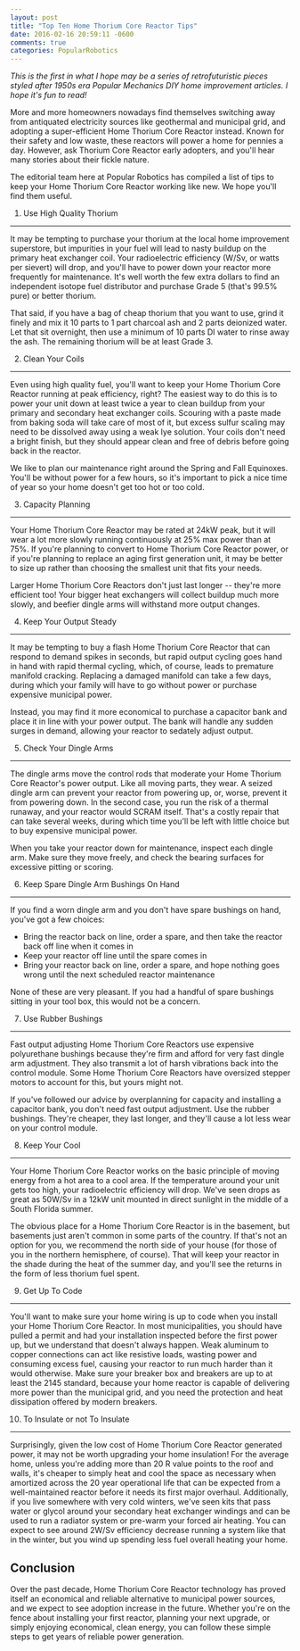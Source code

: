 ```yaml
---
layout: post
title: "Top Ten Home Thorium Core Reactor Tips"
date: 2016-02-16 20:59:11 -0600
comments: true
categories: PopularRobotics
---
```


*This is the first in what I hope may be a series of retrofuturistic pieces styled after 1950s era Popular Mechanics DIY home improvement articles. I hope it's fun to read!*

More and more homeowners nowadays find themselves switching away from antiquated electricity sources like geothermal and municipal grid, and adopting a super-efficient Home Thorium Core Reactor instead. Known for their safety and low waste, these reactors will power a home for pennies a day. However, ask Thorium Core Reactor early adopters, and you'll hear many stories about their fickle nature. 

The editorial team here at Popular Robotics has compiled a list of tips to keep your Home Thorium Core Reactor working like new. We hope you'll find them useful.

1) Use High Quality Thorium
---------------------------

It may be tempting to purchase your thorium at the local home improvement superstore, but impurities in your fuel will lead to nasty buildup on the primary heat exchanger coil. Your radioelectric efficiency (W/Sv, or watts per sievert) will drop, and you'll have to power down your reactor more frequently for maintenance. It's well worth the few extra dollars to find an independent isotope fuel distributor and purchase Grade 5 (that's 99.5% pure) or better thorium.

That said, if you have a bag of cheap thorium that you want to use, grind it finely and mix it 10 parts to 1 part charcoal ash and 2 parts deionized water. Let that sit overnight, then use a minimum of 10 parts DI water to rinse away the ash. The remaining thorium will be at least Grade 3. 

2) Clean Your Coils
-------------------

Even using high quality fuel, you'll want to keep your Home Thorium Core Reactor running at peak efficiency, right? The easiest way to do this is to power your unit down at least twice a year to clean buildup from your primary and secondary heat exchanger coils. Scouring with a paste made from baking soda will take care of most of it, but excess sulfur scaling may need to be dissolved away using a weak lye solution. Your coils don't need a bright finish, but they should appear clean and free of debris before going back in the reactor.

We like to plan our maintenance right around the Spring and Fall Equinoxes. You'll be without power for a few hours, so it's important to pick a nice time of year so your home doesn't get too hot or too cold. 

3) Capacity Planning
--------------------

Your Home Thorium Core Reactor may be rated at 24kW peak, but it will wear a lot more slowly running continuously at 25% max power than at 75%. If you're planning to convert to Home Thorium Core Reactor power, or if you're planning to replace an aging first generation unit, it may be better to size up rather than choosing the smallest unit that fits your needs.

Larger Home Thorium Core Reactors don't just last longer -- they're more efficient too! Your bigger heat exchangers will collect buildup much more slowly, and beefier dingle arms will withstand more output changes.

4) Keep Your Output Steady
--------------------------

It may be tempting to buy a flash Home Thorium Core Reactor that can respond to demand spikes in seconds, but rapid output cycling goes hand in hand with rapid thermal cycling, which, of course, leads to premature manifold cracking. Replacing a damaged manifold can take a few days, during which your family will have to go without power or purchase expensive municipal power.

Instead, you may find it more economical to purchase a capacitor bank and place it in line with your power output. The bank will handle any sudden surges in demand, allowing your reactor to sedately adjust output. 

5) Check Your Dingle Arms
-------------------------

The dingle arms move the control rods that moderate your Home Thorium Core Reactor's power output. Like all moving parts, they wear. A seized dingle arm can prevent your reactor from powering up, or, worse, prevent it from powering down. In the second case, you run the risk of a thermal runaway, and your reactor would SCRAM itself. That's a costly repair that can take several weeks, during which time you'll be left with little choice but to buy expensive municipal power.

When you take your reactor down for maintenance, inspect each dingle arm. Make sure they move freely, and check the bearing surfaces for excessive pitting or scoring.

6) Keep Spare Dingle Arm Bushings On Hand
-----------------------------------------

If you find a worn dingle arm and you don't have spare bushings on hand, you've got a few choices:

- Bring the reactor back on line, order a spare, and then take the reactor back off line when it comes in
- Keep your reactor off line until the spare comes in
- Bring your reactor back on line, order a spare, and hope nothing goes wrong until the next scheduled reactor maintenance

None of these are very pleasant. If you had a handful of spare bushings sitting in your tool box, this would not be a concern.

7) Use Rubber Bushings
----------------------

Fast output adjusting Home Thorium Core Reactors use expensive polyurethane bushings because they're firm and afford for very fast dingle arm adjustment. They also transmit a lot of harsh vibrations back into the control module. Some Home Thorium Core Reactors have oversized stepper motors to account for this, but yours might not.

If you've followed our advice by overplanning for capacity and installing a capacitor bank, you don't need fast output adjustment. Use the rubber bushings. They're cheaper, they last longer, and they'll cause a lot less wear on your control module. 

8) Keep Your Cool
-----------------

Your Home Thorium Core Reactor works on the basic principle of moving energy from a hot area to a cool area. If the temperature around your unit gets too high, your radioelectric efficiency will drop. We've seen drops as great as 50W/Sv in a 12kW unit mounted in direct sunlight in the middle of a South Florida summer.

The obvious place for a Home Thorium Core Reactor is in the basement, but basements just aren't common in some parts of the country. If that's not an option for you, we recommend the north side of your house (for those of you in the northern hemisphere, of course). That will keep your reactor in the shade during the heat of the summer day, and you'll see the returns in the form of less thorium fuel spent.

9) Get Up To Code
-----------------

You'll want to make sure your home wiring is up to code when you install your Home Thorium Core Reactor. In most municipalities, you should have pulled a permit and had your installation inspected before the first power up, but we understand that doesn't always happen. Weak aluminum to copper connections can act like resistive loads, wasting power and consuming excess fuel, causing your reactor to run much harder than it would otherwise. Make sure your breaker box and breakers are up to at least the 2145 standard, because your home reactor is capable of delivering more power than the municipal grid, and you need the protection and heat dissipation offered by modern breakers.

10) To Insulate or not To Insulate
----------------------------------

Surprisingly, given the low cost of Home Thorium Core Reactor generated power, it may not be worth upgrading your home insulation! For the average home, unless you're adding more than 20 R value points to the roof and walls, it's cheaper to simply heat and cool the space as necessary when amortized across the 20 year operational life that can be expected from a well-maintained reactor before it needs its first major overhaul. Additionally, if you live somewhere with very cold winters, we've seen kits that pass water or glycol around your secondary heat exchanger windings and can be used to run a radiator system or pre-warm your forced air heating. You can expect to see around 2W/Sv efficiency decrease running a system like that in the winter, but you wind up spending less fuel overall heating your home.

Conclusion
----------

Over the past decade, Home Thorium Core Reactor technology has proved itself an economical and reliable alternative to municipal power sources, and we expect to see adoption increase in the future. Whether you're on the fence about installing your first reactor, planning your next upgrade, or simply enjoying economical, clean energy, you can follow these simple steps to get years of reliable power generation.


